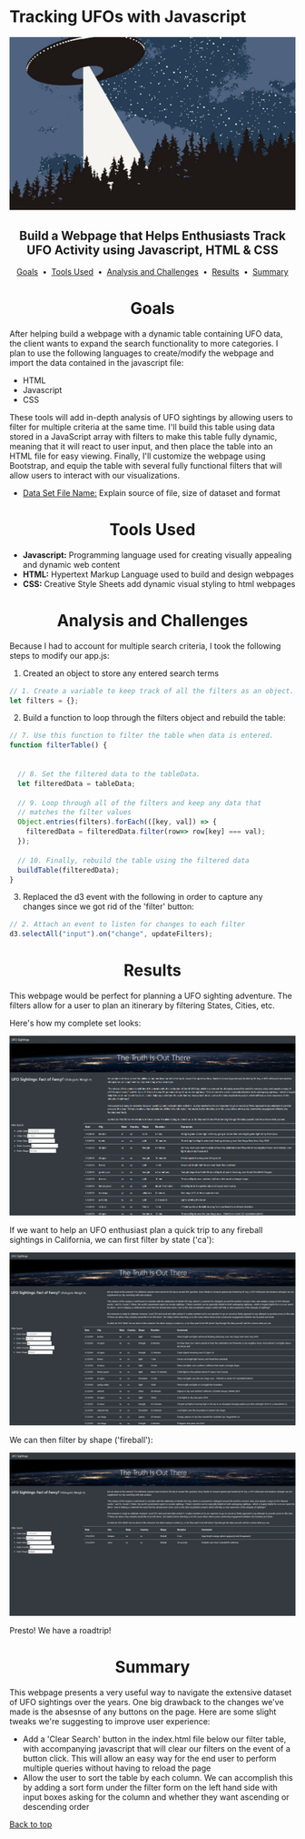 # Tracking UFOs with Javascript

<div align="center">
    <img src=images/ufo.webp>
</div>

## <div align="center">Build a Webpage that Helps Enthusiasts Track UFO Activity using Javascript, HTML & CSS</div>

<p align="center">
<a href="#goals">Goals</a> &nbsp;&bull;&nbsp;
<a href="#tools-used">Tools Used</a> &nbsp;&bull;&nbsp;
<a href="#analysis-and-challenges">Analysis and Challenges</a> &nbsp;&bull;&nbsp;
<a href="#results">Results</a> &nbsp;&bull;&nbsp;
<a href="#summary">Summary</a>
</p>

# <div align="center">Goals</div>

After helping build a webpage with a dynamic table containing UFO data, the client wants to expand the search functionality to more categories. I plan to use the following languages to create/modify the webpage and import the data contained in the javascript file:

- HTML
- Javascript
- CSS

These tools will add in-depth analysis of UFO sightings by allowing users to filter for multiple criteria at the same time. I'll build this table using data stored in a JavaScript array with filters to make this table fully dynamic, meaning that it will react to user input, and then place the table into an HTML file for easy viewing. Finally, I'll customize the webpage using Bootstrap, and equip the table with several fully functional filters that will allow users to interact with our visualizations.

- [Data Set File Name:](data/data_source.format) Explain source of file, size of dataset and format

# <div align="center">Tools Used</div>
- **Javascript:** Programming language used for creating visually appealing and dynamic web content
- **HTML:** Hypertext Markup Language used to build and design webpages
- **CSS:** Creative Style Sheets add dynamic visual styling to html webpages


# <div align="center">Analysis and Challenges</div>

Because I had to account for multiple search criteria, I took the following steps to modify our app.js:

1. Created an object to store any entered search terms

```javascript
// 1. Create a variable to keep track of all the filters as an object.
let filters = {};
```

2. Build a function to loop through the filters object and rebuild the table:

```javascript
// 7. Use this function to filter the table when data is entered.
function filterTable() {
  

  // 8. Set the filtered data to the tableData.
  let filteredData = tableData;

  // 9. Loop through all of the filters and keep any data that
  // matches the filter values
  Object.entries(filters).forEach(([key, val]) => {
    filteredData = filteredData.filter(row=> row[key] === val);
  });

  // 10. Finally, rebuild the table using the filtered data
  buildTable(filteredData);
}
```
3. Replaced the d3 event with the following in order to capture any changes since we got rid of the 'filter' button:

```javascript
// 2. Attach an event to listen for changes to each filter
d3.selectAll("input").on("change", updateFilters);
```

# <div align="center">Results</div>

This webpage would be perfect for planning a UFO sighting adventure. The filters allow for a user to plan an itinerary by filtering States, Cities, etc.

Here's how my complete set looks:

![full_table](images/updated_table.png)

If we want to help an UFO enthusiast plan a quick trip to any fireball sightings in California, we can first filter by state ('ca'):

![california_filter](images/california_filter.png)

We can then filter by shape ('fireball'):

![california_fireball_filter](images/california-fireballs_filter.png)

Presto! We have a roadtrip!

# <div align="center">Summary</div>

This webpage presents a very useful way to navigate the extensive dataset of UFO sightings over the years. One big drawback to the changes we've made is the absesnse of any buttons on the page. Here are some slight tweaks we're suggesting to improve user experience:

- Add a 'Clear Search' button in the index.html file below our filter table, with accompanying javascript that will clear our filters on the event of a button click. This will allow an easy way for the end user to perform multiple queries without having to reload the page
- Allow the user to sort the table by each column. We can accomplish this by adding a sort form under the filter form on the left hand side with input boxes asking for the column and whether they want ascending or descending order

[Back to top](#tracking-ufos-with-javascript)
